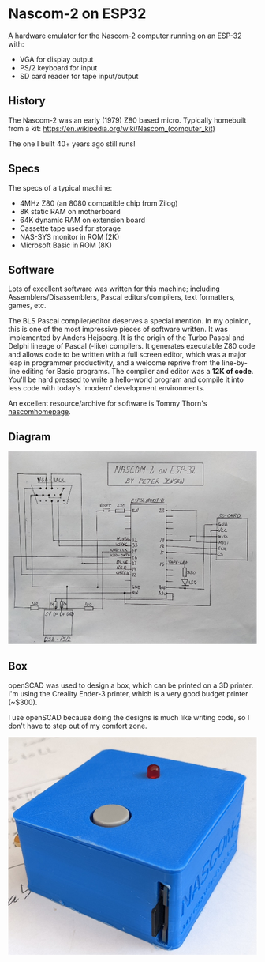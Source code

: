 # Nascom-2 on ESP32

A hardware emulator for the Nascom-2 computer running on an ESP-32 with:
* VGA for display output
* PS/2 keyboard for input
* SD card reader for tape input/output

## History
The Nascom-2 was an early (1979) Z80 based micro.  Typically homebuilt from a kit: https://en.wikipedia.org/wiki/Nascom_(computer_kit)

The one I built 40+ years ago still runs!

## Specs
The specs of a typical machine:
* 4MHz Z80 (an 8080 compatible chip from Zilog)
* 8K static RAM on motherboard
* 64K dynamic RAM on extension board
* Cassette tape used for storage
* NAS-SYS monitor in ROM (2K) 
* Microsoft Basic in ROM (8K)

## Software
Lots of excellent software was written for this machine; including Assemblers/Disassemblers, Pascal editors/compilers, text formatters, games, etc.

The BLS Pascal compiler/editor deserves a special mention.  In my opinion, this is one of the most impressive pieces of software written. It was implemented by Anders Hejsberg.  It is the origin of the Turbo Pascal and Delphi lineage of Pascal (-like) compilers.  It generates executable Z80 code and allows code to be written with a full screen editor, which was a major leap in programmer productivity, and a welcome reprive from the line-by-line editing for Basic programs. The compiler and editor was a **12K of code**. You'll be hard pressed to write a hello-world program and compile it into less code with today's 'modern' development environments.

An excellent resource/archive for software is Tommy Thorn's [nascomhomepage](www.nascomhomepage.com).

## Diagram
![Diagram](images/diagram.jpg)

## Box
openSCAD was used to design a box, which can be printed on a 3D printer. I'm using the Creality Ender-3 printer, which is a very good budget printer (~$300).

I use openSCAD because doing the designs is much like writing code, so I don't have to step out of my comfort zone.

![Box](images/box-1.jpg)
